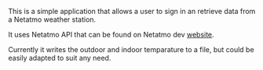 This is a simple application that allows a user to sign in an retrieve data from a Netatmo weather station.

It uses Netatmo API that can be found on Netatmo dev [website](https://dev.netatmo.com/apidocumentation/weather).

Currently it writes the outdoor and indoor temparature to a file, but could be easily adapted to suit any need.
